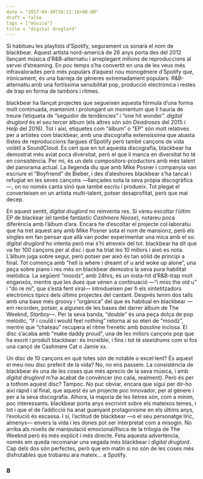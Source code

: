 ```yaml
---
date = "2017-04-30T10:11:16+00:00"
draft = false
tags = ["música"]
title = "digital druglord"
---
```

Si habitueu les playlists d’Spotify, segurament us sonarà el nom de blackbear. Aquest artista nord-americà de 26 anys porta des del 2012 llançant música d’R&B-alternatiu i arreplegant milions de reproduccions al servei d’streaming. En poc temps s’ha convertit en una de les veus més infravalorades però més populars d’aquest nou monogènere d’Spotify que, irònicament, és una barreja de gèneres extremadament populars: R&B-alternatiu amb una fortíssima sensibilitat pop, producció electrònica i restes de trap en forma de tambors i ritmes.

<!-- more -->

blackbear ha llançat projectes que segueixen aquesta fórmula d’una forma molt continuada, mantenint i prolongant un momentum que li hauria de treure l’etiqueta de “seguidor de tendències” i “one hit wonder”. _digital druglord_ és el seu tercer àlbum (els altres són són _Deadroses_ del 2015 i _Help_ del 2016). Tot i així, etiquetes com “àlbum” o “EP” són molt relatives per a artistes com blackbear, amb una discografia extensíssima que abasta llistes de reproduccions llargues d’Spotify però també cançons de vida volàtil a SoundCloud. És cert que en tot aquesta discografia, blackbear ha demostrat més aviat poca diversitat, però el que li manca en diversitat ho té en consistència. Per mi, és un dels compositors-productors amb més talent del panorama actual. La llegenda diu que amb Mike Posner i companyia van escriure el “Boyfriend” de Bieber, i des d’aleshores blackbear s’ha tancat i refugiat en les seves cançons —llançades sota la seva pròpia discogràfica—, on no només canta sinó que també escriu i produeix. Tot plegat el converteixen en un artista multi-talent, potser desaprofitat, però que mai decep.

En aquest sentit, _digital druglord_ no reinventa res. Si vàreu escoltar l’últim EP de blackear (el també fantàstic _Cashmere Noose_), notareu poca diferència amb l’àlbum d’ara. Encara he d’escoltar el projecte col·laboratiu que ha tret aquest any amb Mike Posner sota el nom de mansionz, però els singles em fan pensar que allà van poder experimentar una mica amb el so. _digital druglord_ ho intenta però mai s’hi atreveix del tot. blackbear ha dit que va fer 100 cançons per al disc i que ha triat les 10 millors i això es nota. L’àlbum juga sobre segur, però potser per això és tan sòlid de principi a final. Tot comença amb “hell is where i dreamt of u and woke up alone”, una peça sobre piano i res més on blackbear demostra la seva pura habilitat melòdica. La següent “moodz”, amb 24hrs, és un insta-hit d’R&B-trap molt enganxós, mentre que les dues que vénen a continuació —“i miss the old u” i “do re mi”, que s’està fent viral— introdueixen per fi els sintetitzadors electrònics típics dels últims projectes del cantant. Després tenim dos talls amb una base més groovy i “orgànica” del que és habitual en blackbear —em recorden, potser, a algunes de les bases del darrer àlbum de The Weeknd, _Starboy_—. Per la seva banda, “double” és una peça dolça de pop melòdic, “if i could i would feel nothing” retorna al so eteri de “moodz”, mentre que “chateau” recupera el ritme frenètic amb _bassline_ inclosa. El disc s’acaba amb “make daddy proud”, una de les millors cançons pop que ha escrit i produït blackbear: és increïble, i fins i tot té _steeldrums_ com si fos una cançó de Cashmere Cat o Jamie xx.

Un disc de 10 cançons en què totes són de notable o excel·lent? És aquest el meu nou disc preferit de la vida? No, no ens passem. La consistència de blackbear és una de les coses que més aprecio de la seva música, i amb _digital druglord_ m’ha acabat de convèncer (no calia, realment). Però és per a tothom aquest disc? Tampoc. No puc obviar, encara que sigui per dir-ho així ràpid i al final, que aquest és un projecte poc innovador, per al gènere i per a la seva discografia. Alhora, la majoria de les lletres són, com a mínim, poc interessants. blackbear porta anys escrivint sobre els mateixos temes, i tot i que el de l’addicció ha anat guanyant protagonisme en els últims anys, l’evolució és escassa. I sí, l’actitud de blackbear —o el seu personatge líric, almenys— envers la vida i les dones pot ser interpretat com a misogin. No arriba als nivells de manipulació emocional/física de la trilogia de The Weeknd però és més explícit i més directe. Feta aquesta advertència, només em queda recomanar una vegada més blackbear i _digital druglord_. Cap dels dos són perfectes, però que em matin si no són de les coses més disfrutables que trobareu ara mateix… a Spotify.

### 8
